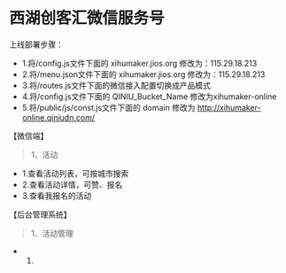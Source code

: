 西湖创客汇微信服务号
==============

上线部署步骤：

* 1.将/config.js文件下面的 xihumaker.jios.org 修改为：115.29.18.213
* 2.将/menu.json文件下面的 xihumaker.jios.org 修改为：115.29.18.213
* 3.将/routes.js文件下面的微信接入配置切换成产品模式
* 4.将/config.js文件下面的 QINIU_Bucket_Name 修改为xihumaker-online
* 5.将/public/js/const.js文件下面的 domain 修改为 http://xihumaker-online.qiniudn.com/


【微信端】

> 1、活动

* 1.查看活动列表，可按城市搜索
* 2.查看活动详情，可赞、报名
* 3.查看我报名的活动


【后台管理系统】

> 1、活动管理

* 1.
